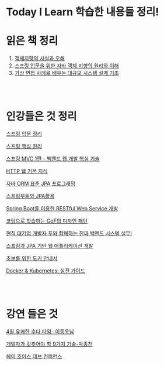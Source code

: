 # Today I Learn 학습한 내용들 정리! 


# 읽은 책 정리

1. [객체지향의 사실과 오해](https://www.notion.so/adb2d69901e24d2db2d10a44e60854f3)
2. [스프링 입문을 위한 자바 객체 지향의 원리와 이해](https://www.notion.so/2df044cad564454cbe13227097fe9223)
3. [가상 면접 사례로 배우는 대규모 시스템 설계 기초](https://www.notion.so/bf401634f93543a1b73520d30e003419)
<br/>
<br/>

# 인강들은 것 정리

[스프링 입문 정리](https://github.com/yeonjiyeon/TIL-/blob/main/%EC%9D%B8%EA%B0%95%EB%93%A4%EC%9D%80%20%EA%B2%83%20%EC%A0%95%EB%A6%AC/Spring/%EC%8A%A4%ED%94%84%EB%A7%81%EC%9E%85%EB%AC%B8.md)

[스프링 핵심 원리](https://www.notion.so/73cded086f6a4ec3a2f39242c27814a4)

[스프링 MVC 1편 - 백엔드 웹 개발 핵심 기술](https://www.notion.so/MVC-1-73619f1ad90845e4a6f350e00a8f1551)

[HTTP 웹 기본 지식](https://www.notion.so/HTTP-1688310acd0842c6a0cc42233c34983f)

[자바 ORM 표준 JPA 프로그래밍](https://www.notion.so/ORM-JPA-0df6c127e92c41dbb4888af9ff015acd)

[스프링부트와 JPA활용](https://www.notion.so/JPA-536c68e7036e4a17b201a24ff1cc7f33)

[Spring Boot를 이용한 RESTful Web Service 개발](https://www.notion.so/Spring-Boot-RESTful-Web-Service-3d77dd361bcc4d0c9c019c3b4fb08464)

[코딩으로 학습하는 GoF의 디자인 패턴](https://www.notion.so/GoF-0b1c921f43d54480a367c0f38ddda60a)

[현직 대기업 개발자 푸와 함께하는 진짜 백엔드 시스템 실무!](https://www.notion.so/8a676192ba6d43038106054beb6da158)

[스프링과 JPA 기반 웹 애플리케이션 개발](https://www.notion.so/JPA-d48e42dfb52a40d4af0630145c128760)

[초보를 위한 도커 안내서](https://www.notion.so/048e254a6c68402fa99a6e2e6da7892f)

[Docker & Kubernetes: 실전 가이드](https://www.notion.so/Docker-Kubernetes-27b8dc42071740bdb503a15120e3747d)

<br/>
<br/>

# 강연 들은 것

[4월 유쾌한 수다 타임- 이동욱님](https://www.notion.so/4-69c7c9f02e504ee2a8932aab8018464e)

[개발자가 갖추어야 할 9가지 기술-박종천](https://www.notion.so/9-5f53ceb223c746e6b94b3a27f03ca4ad)

[헤이 조이스 데브 컨퍼런스](https://www.notion.so/aada9cbca9d84217a707b340ba5f47b5)

